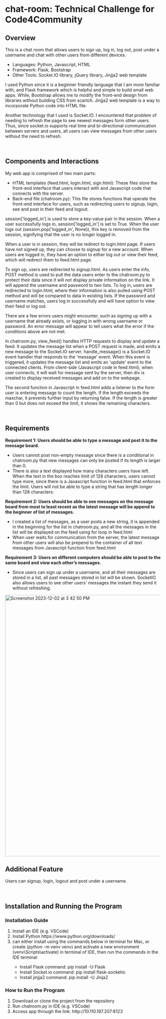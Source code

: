 # chat-room: Technical Challenge for Code4Community

<h2>Overview</h2>
<p>This is a chat room that allows users to sign up, log in, log out, post under a username and chat with other users from different devices.</p>
<ul>
<li>Languages: Python, Javascript, HTML</li>
<li>Framework: Flask, Bootstrap</li>
<li>Other Tools: Socket.IO library, jQuery library, Jinjja2 web template</li>
</ul>
<p>I used Python since it is a beginner friendly language that I am more familiar with, and Flask framework which is helpful and simple to build small web apps. While, Bootstrap allows me to modify the front-end design from libraries without building CSS from scartch. Jinjja2 web template is a way to incorporate Python code into HTML file.</p>
<p>Another technology that I used is Socket.IO. I encountered that problem of needing to refresh the page to see newest messages form other users. Thus, since socket.io supports real time and bi-directional communication between servers and users, all users can view messages from other users without the need to refresh.</p>
<br>

<h2>Components and Interactions</h2>
<p>My web app is comprised of two main parts:</p>
<ul>
    <li>HTML templates (feed.html, login.html, sign.html): These files store the front-end interface that users interact with and Javascript code that connects with the server.</li>
    <li>Back-end file (chatroom.py): This file stores functions that operate the front-end interface for users, such as redirecting users to signup, login, see and post in their feed and logout.</li>
</ul>
<p>session['logged_in'] is used to store a key-value pair in the session. When a user successfully logs in, session['logged_in'] is set to True. When the user logs out (session.pop('logged_in', None)), this key is removed from the session, signifying that the user is no longer logged in.</p>
<p>When a user is in session, they will be redirect to login.html page. If users have not signed up, they can choose to signup for a new account. When users are logged in, they have an option to either log out or view their feed, which will redirect them to feed.html page.</p>
<p>To sign up, users are redirected to signup.html. As users enter the info, POST method is used to pull the data users enter to the chatroom.py to protect their data since it will not display private information on the link. It will append the username and password to two lists. To log in, users are redirected to login.html, where their information is also pulled using POST method and will be compared to data in existing lists. If the password and username matches, users log in successfully and will have option to view their feed or log out.</p>
<p>There are a few errors users might encounter, such as signing up with a username that already exists, or logging in with wrong username or password. An error message will appear to tell users what the error if the conditions above are not met.</p>
<p>In chatroom.py, view_feed() handles HTTP requests to display and update a feed. It updates the message list when a POST request is made, and emits a new message to the Socket.IO server. handle_message() is a Socket.IO event handler that responds to the 'message' event. When this event is triggered, it updates the message list and emits an 'update' event to the connected clients. From client-side (Javascript code in feed.html), when user connects, it will wait for message sent by the server, then div is created to display received messages and add on to the webpage.</p>
<p>The second function in Javascript in feed.html adds a listener to the form user is entering message to count the length. If the length exceeds the maxchar, it prevents further input by returning false. If the length is greater than 0 but does not exceed the limit, it shows the remaining characters.</p>

<br>

<h2>Requirements</h2>
<b><p>Requirement 1: Users should be able to type a message and post it to the message board.</p></b>
<ul>
    <li>Users cannot post non-empty message since there is a conditional in chatroom.py that new messages can only be posted if its length is larger than 0.</li>
    <li>There is also a text displayed how many characters users have left. When the text in the box reaches limit of 128 characters, users cannot type more, since there is a Javascript function in feed.html that enforces the limit. Users will not be able to type a string that has length longer than 128 characters.</li>
</ul>
<b><p>Requirement 2: Users should be able to see messages on the message board from most to least recent as the latest message will be append to the beginner of list of messages.</p></b>
<ul>
    <li>I created a list of messages, as a user posts a new string, it is appended in the beginning for the list in chatroom.py, and all the messages in the list will be displayed on the feed using for loop in feed.html</li>
    <li>When user waits for communication from the server, the latest message from other users will also be prepend to the container of all text messages from Javascript function from feed.html</li>
</ul>
<b><p>Requirement 3: Users on different computers should be able to post to the same board and view each other’s messages.</p></b>
<ul>
    <li>Since users can sign up under a username, and all their messages are stored in a list, all past messages stored in list will be shown. SocketIO also allows users to see other users' messages the instant they send it without refreshing.</li>
</ul>
<img width="846" alt="Screenshot 2023-12-02 at 3 42 50 PM" src="https://github.com/in-mai-space/chat-room/assets/123816878/2a7827aa-e95c-491d-a228-0ffc73d937a6">
<br>

<h2>Additional Feature</h2>
<p>Users can signup, login, logout and post under a username.</p>
<br>

<h2>Installation and Running the Program</h2>
<h3>Installation Guide</h5>
<ol>
    <li>Install an IDE (e.g. VSCode)</li>
    <li>Install Python https://www.python.org/downloads/</li>
    <li>can either install using the commands below in terminal for Mac, or create (python -m venv venv) and activate a new environment (venv\Scripts\activate) in terminal of IDE, then run the commands in the IDE terminal</li>
    <ul>
        <li>Install Flask command: pip install -U Flask</li>
        <li>Install Socket.io command: pip install flask-socketio</li>
        <li>Install jinjja2 command: pip install -U Jinja2</li>
    </ul>
</ol>

<h3>How to Run the Program</h5>
<ol>
    <li>Download or clone the project from the repository</li>
    <li>Run chatroom.py in IDE (e.g. VSCode)</li>
    <li>Access app through the link: http://10.110.197.207:8123</li>
</ol>

